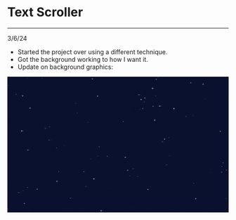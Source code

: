 # Text Scroller

--------------------

3/6/24
- Started the project over using a different technique.
- Got the background working to how I want it.
- Update on background graphics:

<img src="https://github.com/EthanGilles/Text-Scroller/blob/2df19b8b669c08ac50a000e1f1f79ce17c07164f/screenshots/Background.gif">
